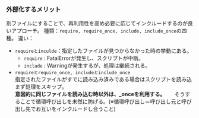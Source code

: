 ### 外部化するメリット
別ファイルにすることで、再利用性を高め必要に応じてインクルードするのが良いアプローチ。
種類：```require, require_once, include, include_once```の四種。
違い：
- ```requireとinculde```：指定したファイルが見つからなかった時の挙動にある。
  - ```require``` : FatalErrorが発生し、スクリプトが中断。
  - ```include``` : Warningが発生するが、処理は継続される。
- ```requireとrequire_once, includeとinclude_once```  
指定されたファイルがすでに読み込み済みである場合はスクリプトを読み込まず処理をスキップ。  
**意図的に同じファイルを読み込む時以外は、_onceを利用する。**　　
そうすることで循環呼び出しを未然に防げる。(※循環呼び出し＝呼び出し元と呼び出し先でお互いをインクルードし合うこと)
